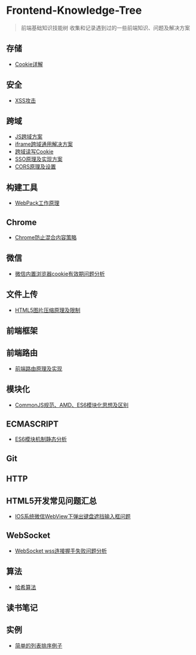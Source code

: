 # Frontend-Knowledge-Tree
> 前端基础知识技能树
> 收集和记录遇到过的一些前端知识、问题及解决方案

## 存储

*	[Cookie详解](https://zhuanlan.zhihu.com/p/25793137)

## 安全
* [XSS攻击]()

## 跨域
*	[JS跨域方案]()
* [iframe跨域通用解决方案](http://www.alloyteam.com/2013/11/the-second-version-universal-solution-iframe-cross-domain-communication/)
* [跨域读写Cookie]()
* [SSO原理及实现方案]()
* [CORS原理及设置]()

## 构建工具

*	[WebPack工作原理]()

## Chrome

*	[Chrome防止混合内容策略](https://developers.google.com/web/fundamentals/security/prevent-mixed-content/fixing-mixed-content?hl=zh-cn)

## 微信

* [微信内置浏览器cookie有效期问题分析]()

## 文件上传
*	[HTML5图片压缩原理及限制]()

## 前端框架

## 前端路由
*	[前端路由原理及实现](https://juejin.im/post/5ac61da66fb9a028c71eae1b?utm_source=gold_browser_extension)

## 模块化
* [CommonJS规范、AMD、ES6模块化思想及区别]()

## ECMASCRIPT
*	[ES6模块机制静态分析]()

## Git

## HTTP

## HTML5开发常见问题汇总
*	[IOS系统微信WebView下弹出键盘遮挡输入框问题]()

## WebSocket
*	[WebSocket wss连接握手失败问题分析]()

## 算法
*	[哈希算法]()

## 读书笔记

## 实例

* [简单的列表排序例子](./example/simple-sortlist.html)


